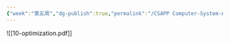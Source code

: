 ```yaml
---
{"week":"第五周","dg-publish":true,"permalink":"/CSAPP Computer-System-A-Program-Perspective/Lecture 10 Code Optimization/","dgPassFrontmatter":true,"noteIcon":"","created":"2025-03-09T14:55:49.426+08:00","updated":"2025-03-30T22:05:58.477+08:00"}
---
```



![[10-optimization.pdf]]